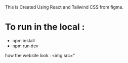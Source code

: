 This is Created Using React and Tailwind CSS from figma.

# To run in the local :
- npm install
- npm run dev

how the website look :
<img src="
